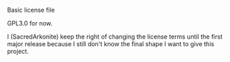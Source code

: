 Basic license file

GPL3.0 for now.

I (SacredArkonite) keep the right of changing the license terms until the first major release because I still don't know the final shape I want to give this project.
